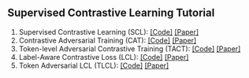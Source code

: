## Supervised Contrastive Learning Tutorial

1. Supervised Contrastive Learning (SCL): [[Code]](CL_Chiyu.ipynb) [[Paper]](https://openreview.net/forum?id=cu7IUiOhujH)
2. Contrastive Adversarial Training (CAT): [[Code]](20221101_Contrastive_Learning_Tutorial/CAT.ipynb) [[Paper]](https://arxiv.org/abs/2107.10137)
3. Token-level Adversarial Contrastive Training (TACT): [[Code]](20221101_Contrastive_Learning_Tutorial/TACT.ipynb) [[Paper]](https://arxiv.org/abs/2210.12314)
4. Label-Aware Contrastive Loss (LCL): [[Code]](20221101_Contrastive_Learning_Tutorial/LCL.ipynb) [[Paper]](https://arxiv.org/abs/2109.05427)
5. Token Adversarial LCL (TLCL): [[Code]](20221101_Contrastive_Learning_Tutorial/TLCL.ipynb) [[Paper]](https://arxiv.org/abs/2210.12314)

